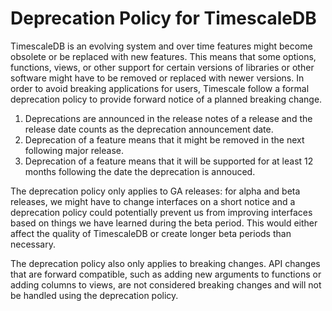 # Deprecation Policy for TimescaleDB

TimescaleDB is an evolving system and over time features might become
obsolete or be replaced with new features. This means that some
options, functions, views, or other support for certain versions of
libraries or other software might have to be removed or replaced with
newer versions. In order to avoid breaking applications for users,
Timescale follow a formal deprecation policy to provide forward notice
of a planned breaking change.

1. Deprecations are announced in the release notes of a release and
   the release date counts as the deprecation announcement date.
2. Deprecation of a feature means that it might be removed in the next
   following major release.
3. Deprecation of a feature means that it will be supported for at
   least 12 months following the date the deprecation is annouced.

The deprecation policy only applies to GA releases: for alpha and beta
releases, we might have to change interfaces on a short notice and a
deprecation policy could potentially prevent us from improving
interfaces based on things we have learned during the beta
period. This would either affect the quality of TimescaleDB or create
longer beta periods than necessary.

The deprecation policy also only applies to breaking changes. API
changes that are forward compatible, such as adding new arguments to
functions or adding columns to views, are not considered breaking
changes and will not be handled using the deprecation policy.
